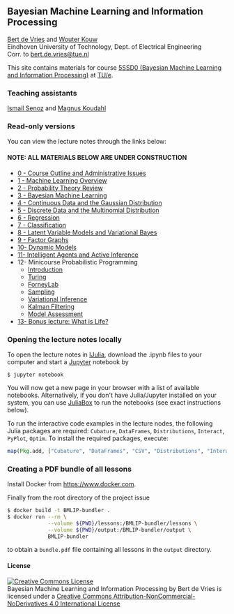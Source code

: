 ## Bayesian Machine Learning and Information Processing

[Bert de Vries](http://bertdv.nl) and [Wouter Kouw](https://biaslab.github.io/member/wouter/)                     
Eindhoven University of Technology, Dept. of Electrical Engineering        
Corr. to <bert.de.vries@tue.nl>

This site contains materials for course [5SSD0 (Bayesian Machine Learning and Information Processing)](https://github.com/bertdv/BMLIP) at [TU/e](http://tue.nl).


### Teaching assistants
[Ismail Senoz](https://biaslab.github.io/member/ismail/) and [Magnus Koudahl](https://biaslab.github.io/member/magnus/)

### Read-only versions

You can view the lecture notes through the links below:

#### <span style="color:ref">NOTE: ALL MATERIALS BELOW ARE UNDER CONSTRUCTION</span>

- [0 - Course Outline and Administrative Issues](http://nbviewer.ipython.org/github/bertdv/BMLIP/blob/master/lessons/notebooks/Course-Outline.ipynb)
- [1 - Machine Learning Overview](http://nbviewer.ipython.org/github/bertdv/BMLIP/blob/master/lessons/notebooks/Machine-Learning-Overview.ipynb)
- [2 - Probability Theory Review](http://nbviewer.ipython.org/github/bertdv/BMLIP/blob/master/lessons/notebooks/Probability-Review.ipynb)
- [3 - Bayesian Machine Learning](http://nbviewer.ipython.org/github/bertdv/BMLIP/blob/master/lessons/notebooks/Bayesian-Machine-Learning.ipynb)
- [4 - Continuous Data and the Gaussian Distribution](http://nbviewer.ipython.org/github/bertdv/BMLIP/blob/master/lessons/notebooks/The-Gaussian-Distribution.ipynb)
- [5 - Discrete Data and the Multinomial Distribution](http://nbviewer.ipython.org/github/bertdv/BMLIP/blob/master/lessons/notebooks/The-Multinomial-Distribution.ipynb)
- [6 - Regression](http://nbviewer.ipython.org/github/bertdv/BMLIP/blob/master/lessons/notebooks/Regression.ipynb)
- [7 - Classification](http://nbviewer.ipython.org/github/bertdv/BMLIP/blob/master/lessons/notebooks/Classification.ipynb)
- [8 - Latent Variable Models and Variational Bayes](http://nbviewer.ipython.org/github/bertdv/BMLIP/blob/master/lessons/notebooks/Latent-Variable-Models-and-VB.ipynb)
- [9 - Factor Graphs](http://nbviewer.ipython.org/github/bertdv/BMLIP/blob/master/lessons/notebooks/Factor-Graphs.ipynb)
- [10- Dynamic Models](http://nbviewer.ipython.org/github/bertdv/BMLIP/blob/master/lessons/notebooks/Dynamic-Models.ipynb)
- [11- Intelligent Agents and Active Inference](http://nbviewer.ipython.org/github/bertdv/BMLIP/blob/master/lessons/notebooks/Intelligent-Agents-and-Active-Inference.ipynb)
- 12- Minicourse Probabilistic Programming
  - [Introduction](http://nbviewer.ipython.org/github/bertdv/BMLIP/blob/master/lessons/notebooks/Probabilistic-Programming-1.ipynb)
  - [Turing](http://nbviewer.ipython.org/github/bertdv/BMLIP/blob/master/lessons/notebooks/Probabilistic-Programming-1-Turing.ipynb)  
  - [ForneyLab](http://nbviewer.ipython.org/github/bertdv/BMLIP/blob/master/lessons/notebooks/Probabilistic-Programming-1-ForneyLab.ipynb)
  - [Sampling](http://nbviewer.ipython.org/github/bertdv/BMLIP/blob/master/lessons/notebooks/Probabilistic-Programming-2-sampling.ipynb)
  - [Variational Inference](http://nbviewer.ipython.org/github/bertdv/BMLIP/blob/master/lessons/notebooks/Probabilistic-Programming-2-variational.ipynb)
  - [Kalman Filtering](http://nbviewer.ipython.org/github/bertdv/BMLIP/blob/master/lessons/notebooks/Probabilistic-Programming-3.ipynb)
  - [Model Assessment](http://nbviewer.ipython.org/github/bertdv/BMLIP/blob/master/lessons/notebooks/Probabilistic-Programming-4.ipynb)
- [13- Bonus lecture: What is Life?](http://nbviewer.ipython.org/github/bertdv/BMLIP/blob/master/lessons/notebooks/What-is-Life.ipynb)

### Opening the lecture notes locally

To open the lecture notes in [IJulia](https://github.com/JuliaLang/IJulia.jl), download the .ipynb files to your computer and start a [Jupyter](https://jupyter.org/) notebook by

```
$ jupyter notebook
```

You will now get a new page in your browser with a list of available notebooks. Alternatively, if you don't have Julia/Jupyter installed on your system, you can use [JuliaBox](https://www.juliabox.com/) to run the notebooks (see exact instructions below).

To run the interactive code examples in the lecture nodes, the following Julia packages are required: `Cubature`, `DataFrames`, `Distributions`, `Interact`, `PyPlot`, `Optim`. To install the required packages, execute:

```jl
map(Pkg.add, ["Cubature", "DataFrames", "CSV", "Distributions", "Interact", "PyPlot", "Optim", "SpecialFunctions"])
```

### Creating a PDF bundle of all lessons

Install Docker from https://www.docker.com.

Finally from the root directory of the project issue

```sh
$ docker build -t BMLIP-bundler .
$ docker run --rm \
             --volume ${PWD}/lessons:/BMLIP-bundler/lessons \
             --volume ${PWD}/output:/BMLIP-bundler/output \
             BMLIP-bundler
```

to obtain a `bundle.pdf` file containing all lessons in the `output` directory.

#### License

<a rel="license" href="http://creativecommons.org/licenses/by-nc-nd/4.0/"><img alt="Creative Commons License" style="border-width:0" src="https://i.creativecommons.org/l/by-nc-nd/4.0/88x31.png" /></a><br /><span xmlns:dct="http://purl.org/dc/terms/" property="dct:title">Bayesian Machine Learning and Information Processing</span> by <span xmlns:cc="http://creativecommons.org/ns#" property="cc:attributionName">Bert de Vries</span> is licensed under a <a rel="license" href="http://creativecommons.org/licenses/by-nc-nd/4.0/">Creative Commons Attribution-NonCommercial-NoDerivatives 4.0 International License</a>
